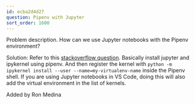 ```yaml
---
id: ecba2d4d27
question: Pipenv with Jupyter
sort_order: 1600
---
```


Problem description. How can we use Jupyter notebooks with the Pipenv environment?

Solution: Refer to this [stackoverflow question](https://stackoverflow.com/questions/47295871/is-there-a-way-to-use-pipenv-with-jupyter-notebook). Basically install jupyter and ipykernel using pipenv. And then register the kernel with `python -m ipykernel install --user --name=my-virtualenv-name` inside the Pipenv shell. If you are using Jupyter notebooks in VS Code, doing this will also add the virtual environment in the list of kernels.

Added by Ron Medina


